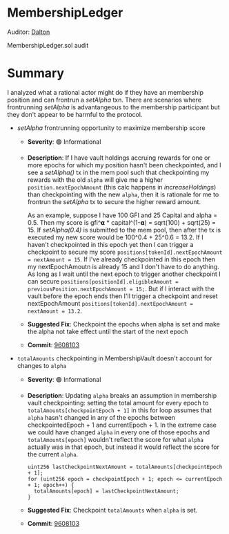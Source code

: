# MembershipLedger
Auditor: [Dalton](https://github.com/daltyboy11)

MembershipLedger.sol audit

# Summary

I analyzed what a rational actor might do if they have an membership position and can frontrun a _setAlpha_
txn. There are scenarios where frontrunning _setAlpha_ is advantangeous to the membership participant but
they don't appear to be harmful to the protocol.

* _setAlpha_ frontrunning opportunity to maximize membership score
  * **Severity**: 🟢 Informational
  * **Description**: If I have vault holdings accruing rewards for one or more epochs for which my position hasn't
    been checkpointed, and I see a _setAlpha()_ tx in the mem pool such that checkpointing my rewards with the old
    `alpha` will give me a higher `position.nextEpochAmount` (this calc happens in _increaseHoldings_) than
    checkpointing with the new `alpha`, then it is rationale for me to frontrun the _setAlpha_ tx to secure the higher
    reward amount.

    As an example, suppose I have 100 GFI and 25 Capital and alpha = 0.5. Then my score is gfi^𝝰 * capital^(1-𝝰)
    = sqrt(100) + sqrt(25) = 15. If _setAlpha(0.4)_ is submitted to the mem pool, then after the tx is executed
    my new score would be 100^0.4 + 25^0.6 = 13.2. If I haven't checkpointed in this epoch yet then I can trigger
    a checkpoint to secure my score `positions[tokenId].nextEpochAmount = nextAmount = 15`. If I've already
    checkpointed in this epoch then my nextEpochAmoutn is already 15 and I don't have to do anything. As long as
    I wait until the next epoch to trigger another checkpoint I can secure
    `positions[positionId].eligibleAmount = previousPosition.nextEpochAmount = 15;`. But if I interact with
    the vault before the epoch ends then I'll trigger a checkpoint and reset nextEpochAmount `positions[tokenId].nextEpochAmount = nextAmount = 13.2`.
  * **Suggested Fix**: Checkpoint the epochs when alpha is set and make the alpha not take effect until the start
    of the next epoch
  * **Commit**: [9608103](https://github.com/warbler-labs/mono/pull/1069/commits/96081036fe09fb62556741a9853a299219ed7fb5)

* `totalAmounts` checkpointing in MembershipVault doesn't account for changes to `alpha`
  * **Severity**: 🟢 Informational
  * **Description**: Updating `alpha` breaks an assumption in membership vault checkpointing: setting the total
    amount for every epoch to `totalAmounts[checkpointEpoch + 1]` in this for loop assumes that 
    `alpha` hasn't changed in any of the epochs between checkpointedEpoch + 1 and currentEpoch + 1. In the
    extreme case we could have changed `alpha` in every one of those epochs and `totalAmounts[epoch]` wouldn't
    reflect the score for what `alpha` actually was in that epoch, but instead it would reflect the score for
    the current `alpha`.

    ```
    uint256 lastCheckpointNextAmount = totalAmounts[checkpointEpoch + 1];
    for (uint256 epoch = checkpointEpoch + 1; epoch <= currentEpoch + 1; epoch++) {
      totalAmounts[epoch] = lastCheckpointNextAmount;
    }
    ```
  * **Suggested Fix**: Checkpoint `totalAmounts` when `alpha` is set.
  * **Commit**: [9608103](https://github.com/warbler-labs/mono/pull/1069/commits/96081036fe09fb62556741a9853a299219ed7fb5)
